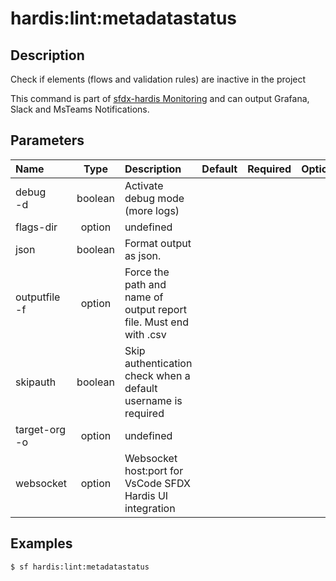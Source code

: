<!-- This file has been generated with command 'sf hardis:doc:plugin:generate'. Please do not update it manually or it may be overwritten -->
# hardis:lint:metadatastatus

## Description

Check if elements (flows and validation rules) are inactive in the project

This command is part of [sfdx-hardis Monitoring](https://sfdx-hardis.cloudity.com/salesforce-monitoring-inactive-metadata/) and can output Grafana, Slack and MsTeams Notifications.


## Parameters

|Name|Type|Description|Default|Required|Options|
|:---|:--:|:----------|:-----:|:------:|:-----:|
|debug<br/>-d|boolean|Activate debug mode (more logs)||||
|flags-dir|option|undefined||||
|json|boolean|Format output as json.||||
|outputfile<br/>-f|option|Force the path and name of output report file. Must end with .csv||||
|skipauth|boolean|Skip authentication check when a default username is required||||
|target-org<br/>-o|option|undefined||||
|websocket|option|Websocket host:port for VsCode SFDX Hardis UI integration||||

## Examples

```shell
$ sf hardis:lint:metadatastatus
```


